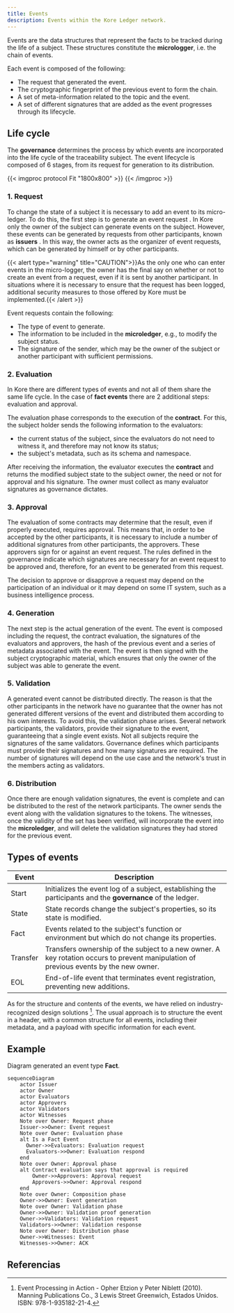 ```yaml
---
title: Events
description: Events within the Kore Ledger network.
---
```


Events are the data structures that represent the facts to be tracked during the life of a subject. These structures constitute the **micrologger**, i.e. the chain of events.

Each event is composed of the following:

- The request that generated the event.
- The cryptographic fingerprint of the previous event to form the chain.
- A set of meta-information related to the topic and the event.
- A set of different signatures that are added as the event progresses through its lifecycle.

## Life cycle

The **governance** determines the process by which events are incorporated into the life cycle of the traceability subject.
The event lifecycle is composed of 6 stages, from its request for generation to its distribution.

{{< imgproc protocol Fit "1800x800" >}}
{{< /imgproc >}}

### 1. Request 
To change the state of a subject it is necessary to add an event to its micro-ledger. To do this, the first step is to generate an event request . In Kore only the owner of the subject can generate events on the subject. However, these events can be generated by requests from other participants, known as **issuers** . In this way, the owner acts as the organizer of event requests, which can be generated by himself or by other participants.

{{< alert type="warning" title="CAUTION">}}As the only one who can enter events in the micro-logger, the owner has the final say on whether or not to create an event from a request, even if it is sent by another participant. In situations where it is necessary to ensure that the request has been logged, additional security measures to those offered by Kore must be implemented.{{< /alert >}}

Event requests contain the following:

- The type of event to generate.
- The information to be included in the **microledger**, e.g., to modify the subject status.
- The signature of the sender, which may be the owner of the subject or another participant with sufficient permissions.


### 2. Evaluation
In Kore there are different types of events and not all of them share the same life cycle. In the case of **fact events** there are 2 additional steps: evaluation and approval.

The evaluation phase corresponds to the execution of the **contract**. For this, the subject holder sends the following information to the evaluators:

- the current status of the subject, since the evaluators do not need to witness it, and therefore may not know its status;
- the subject's metadata, such as its schema and namespace.

After receiving the information, the evaluator executes the **contract** and returns the modified subject state to the subject owner, the need or not for approval and his signature. The owner must collect as many evaluator signatures as governance dictates.

### 3.  Approval
The evaluation of some contracts may determine that the result, even if properly executed, requires approval. This means that, in order to be accepted by the other participants, it is necessary to include a number of additional signatures from other participants, the approvers. These approvers sign for or against an event request. The rules defined in the governance indicate which signatures are necessary for an event request to be approved and, therefore, for an event to be generated from this request.

The decision to approve or disapprove a request may depend on the participation of an individual or it may depend on some IT system, such as a business intelligence process.

### 4. Generation
The next step is the actual generation of the event. The event is composed including the request, the contract evaluation, the signatures of the evaluators and approvers, the hash of the previous event and a series of metadata associated with the event. The event is then signed with the subject cryptographic material, which ensures that only the owner of the subject was able to generate the event.

### 5. Validation
A generated event cannot be distributed directly. The reason is that the other participants in the network have no guarantee that the owner has not generated different versions of the event and distributed them according to his own interests. To avoid this, the validation phase arises. Several network participants, the validators, provide their signature to the event, guaranteeing that a single event exists. Not all subjects require the signatures of the same validators. Governance defines which participants must provide their signatures and how many signatures are required. The number of signatures will depend on the use case and the network's trust in the members acting as validators.

### 6. Distribution
Once there are enough validation signatures, the event is complete and can be distributed to the rest of the network participants. The owner sends the event along with the validation signatures to the tokens. The witnesses, once the validity of the set has been verified, will incorporate the event into the **microledger**, and will delete the validation signatures they had stored for the previous event.

## Types of events
| Event | Description |
|-----------|-----------------------------------------------------------------------------------------------------------|
| Start | Initializes the event log of a subject, establishing the participants and the **governance** of the ledger. |
| State | State records change the subject's properties, so its state is modified.             |
| Fact | Events related to the subject's function or environment but which do not change its properties.         |
| Transfer | Transfers ownership of the subject to a new owner. A key rotation occurs to prevent manipulation of previous events by the new owner. |
| EOL | End-of-life event that terminates event registration, preventing new additions.                     |


As for the structure and contents of the events, we have relied on industry-recognized design solutions [^1]. The usual approach is to structure the event in a header, with a common structure for all events, including their metadata, and a payload with specific information for each event.

## Example
Diagram generated an event type **Fact**.
```mermaid
sequenceDiagram
    actor Issuer
    actor Owner
    actor Evaluators
    actor Approvers
    actor Validators
    actor Witnesses
    Note over Owner: Request phase
    Issuer->>Owner: Event request
    Note over Owner: Evaluation phase
    alt Is a Fact Event
      Owner->>Evaluators: Evaluation request
      Evaluators->>Owner: Evaluation respond
    end
    Note over Owner: Approval phase
    alt Contract evaluation says that approval is required
        Owner->>Approvers: Approval request
        Approvers->>Owner: Approval respond
    end
    Note over Owner: Composition phase
    Owner->>Owner: Event generation
    Note over Owner: Validation phase
    Owner->>Owner: Validation proof generation
    Owner->>Validators: Validation request
    Validators->>Owner: Validation response
    Note over Owner: Distribution phase
    Owner->>Witnesses: Event
    Witnesses->>Owner: ACK
```
## Referencias
[^1]: Event Processing in Action - Opher Etzion y Peter Niblett (2010). Manning Publications Co., 3 Lewis Street Greenwich, Estados Unidos. ISBN: 978-1-935182-21-4.